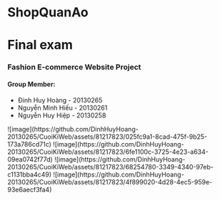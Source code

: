 # ShopQuanAo
<h1>Final exam</h1>
<h3>Fashion E-commerce Website Project </h3>
<h4>Group Member: </h4>
<ul>
    <li>Đinh Huy Hoàng - 20130265</li>
    <li>Nguyễn Minh Hiếu - 20130261</li>
    <li>Nguyễn Huy Hiệp - 20130258</li>
</ul>
![image](https://github.com/DinhHuyHoang-20130265/CuoiKiWeb/assets/81217823/025fc9a1-8cad-475f-9b25-173a786cd71c)
![image](https://github.com/DinhHuyHoang-20130265/CuoiKiWeb/assets/81217823/6fe1100c-3725-4e23-a634-09ea0742f77d)
![image](https://github.com/DinhHuyHoang-20130265/CuoiKiWeb/assets/81217823/68254780-3349-4340-97eb-c1131bba4c49)
![image](https://github.com/DinhHuyHoang-20130265/CuoiKiWeb/assets/81217823/4f899020-4d28-4ec5-959e-93e6aecf3fa4)

